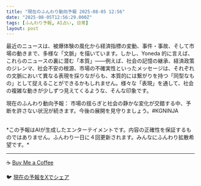 ```yaml
---
title: "現在のふんわり動向予報 2025-08-05 12:56"
date: "2025-08-05T12:56:29.000Z"
tags: [ふんわり予報, AI占い, 日常]
layout: post
---
```


最近のニュースは、被爆体験の風化から経済指標の変動、事件・事故、そして市場の動きまで、多様な「文脈」を描いています。しかし、Yoneda 的に言えば、これらのニュースの裏に潜む「本質」――例えば、社会の記憶の継承、経済政策のジレンマ、社会不安の根源、市場の不確実性といったメッセージは、それぞれの文脈において異なる表現を採りながらも、本質的には繋がりを持つ「同型なもの」として捉えることができるかもしれません。様々な「表現」を通して、社会の複雑な動きが少しずつ見えてくるような、そんな印象です。


現在のふんわり動向予報：
市場の揺らぎと社会の静かな変化が交錯する中、予断を許さない状況が続きます。今後の展開を見守りましょう。#KGNINJA

<br>
*この予報はAIが生成したエンターテイメントです。内容の正確性を保証するものではありません。ふんわり一日に４回更新されます。みんなにふんわり拡散希望です。*

---
☕️ [Buy Me a Coffee](https://www.buymeacoffee.com/kgninja)

🐦 [現在の予報をXでシェア](https://twitter.com/intent/tweet?text=%E7%8F%BE%E5%9C%A8%E3%81%AE%E3%81%B5%E3%82%93%E3%82%8F%E3%82%8A%E4%BA%88%E5%A0%B1%3A%20%E3%80%8C%E6%9C%80%E8%BF%91%E3%81%AE%E3%83%8B%E3%83%A5%E3%83%BC%E3%82%B9%E3%81%AF%E3%80%81%E8%A2%AB%E7%88%86%E4%BD%93%E9%A8%93%E3%81%AE%E9%A2%A8%E5%8C%96%E3%81%8B%E3%82%89%E7%B5%8C%E6%B8%88%E6%8C%87%E6%A8%99%E3%81%AE%E5%A4%89%E5%8B%95%E3%80%81%E4%BA%8B%E4%BB%B6%E3%83%BB%E4%BA%8B%E6%95%85%E3%80%81%E3%81%9D%E3%81%97%E3%81%A6%E5%B8%82%E5%A0%B4%E3%81%AE%E5%8B%95%E3%81%8D%E3%81%BE%E3%81%A7%E3%80%81%E5%A4%9A%E6%A7%98%E3%81%AA%E3%80%8C%E6%96%87%E8%84%88%E3%80%8D%E3%82%92%E6%8F%8F%E3%81%84%E3%81%A6%E3%81%84%E3%81%BE%E3%81%99%E3%80%82%E3%80%8D%23KGNINJA%20%E7%B6%9A%E3%81%8D%E3%81%AF%E3%83%96%E3%83%AD%E3%82%B0%E3%81%A7%EF%BC%81%F0%9F%91%87&url=https%3A%2F%2Fkg-ninja.github.io%2FFunwariyoso%2F)
